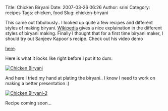 Title: Chicken Biryani
Date: 2007-03-26 06:26
Author: srini
Category: recipes
Tags: chicken, food
Slug: chicken-biryani

This came out fabulously.. I looked up quite a few recipes and different
styles of making biryani.
[Wikipedia](http://en.wikipedia.org/wiki/Biryani) gives a nice
explaination in the different styles of biryani making. Finally I
thought that for a first time biryani maker, I should try out Sanjeev
Kapoor's recipe. Check out his video demo

[here](http://video.google.com/videoplay?docid=-3920560552662260416).  

Here is what it looks like right before I put it to dum.

[![Chicken Biryani]({static}/wp-content/uploads/2007/03/Chicken-Biryani.jpg "Chicken Biryani")]({static}/wp-content/uploads/2009/11/Chicken-Biryani.jpg)  


And here I tried my hand at plating the biryani.. I know I need to work
on making a better presentation :)


[![Chicken Biryani-2]({static}/wp-content/uploads/2007/03/Chicken-Biryani-2.jpg "Chicken Biryani-2")]({static}/wp-content/uploads/2009/11/Chicken-Biryani-2.jpg)


Recipe coming soon...
